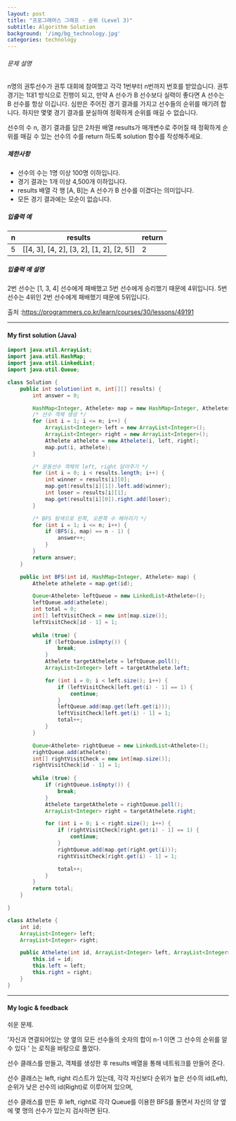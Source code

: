 ```yaml
---
layout: post
title: "프로그래머스 그래프 - 순위 (Level 3)"
subtitle: Algorithm Solution
background: '/img/bg_technology.jpg'
categories: technology
---
```


###### 문제 설명

n명의 권투선수가 권투 대회에 참여했고 각각 1번부터 n번까지 번호를 받았습니다. 권투 경기는 1대1 방식으로 진행이 되고, 만약 A 선수가 B 선수보다 실력이 좋다면 A 선수는 B 선수를 항상 이깁니다. 심판은 주어진 경기 결과를 가지고 선수들의 순위를 매기려 합니다. 하지만 몇몇 경기 결과를 분실하여 정확하게 순위를 매길 수 없습니다.

선수의 수 n, 경기 결과를 담은 2차원 배열 results가 매개변수로 주어질 때 정확하게 순위를 매길 수 있는 선수의 수를 return 하도록 solution 함수를 작성해주세요.

##### 제한사항

- 선수의 수는 1명 이상 100명 이하입니다.
- 경기 결과는 1개 이상 4,500개 이하입니다.
- results 배열 각 행 [A, B]는 A 선수가 B 선수를 이겼다는 의미입니다.
- 모든 경기 결과에는 모순이 없습니다.

##### 입출력 예

| n    | results                                  | return |
| ---- | ---------------------------------------- | ------ |
| 5    | [[4, 3], [4, 2], [3, 2], [1, 2], [2, 5]] | 2      |

##### 입출력 예 설명

2번 선수는 [1, 3, 4] 선수에게 패배했고 5번 선수에게 승리했기 때문에 4위입니다.
5번 선수는 4위인 2번 선수에게 패배했기 때문에 5위입니다.

출처 :https://programmers.co.kr/learn/courses/30/lessons/49191



---

#### My first solution (Java)

```java
import java.util.ArrayList;
import java.util.HashMap;
import java.util.LinkedList;
import java.util.Queue;

class Solution {
	public int solution(int n, int[][] results) {
		int answer = 0;

		HashMap<Integer, Athelete> map = new HashMap<Integer, Athelete>();
		/* 선수 객체 생성 */
		for (int i = 1; i <= n; i++) {
			ArrayList<Integer> left = new ArrayList<Integer>();
			ArrayList<Integer> right = new ArrayList<Integer>();
			Athelete athelete = new Athelete(i, left, right);
			map.put(i, athelete);
		}

		/* 운동선수 객체의 left, right 담아주기 */
		for (int i = 0; i < results.length; i++) {
			int winner = results[i][0];
			map.get(results[i][1]).left.add(winner);
			int loser = results[i][1];
			map.get(results[i][0]).right.add(loser);
		}

		/* BFS 탐색으로 왼쪽, 오른쪽 수 헤아리기 */
		for (int i = 1; i <= n; i++) {
			if (BFS(i, map) == n - 1) {
				answer++;
			}
		}
		return answer;
	}

	public int BFS(int id, HashMap<Integer, Athelete> map) {
		Athelete athelete = map.get(id);

		Queue<Athelete> leftQueue = new LinkedList<Athelete>();
		leftQueue.add(athelete);
		int total = 0;
		int[] leftVisitCheck = new int[map.size()];
		leftVisitCheck[id - 1] = 1;
        
		while (true) {
			if (leftQueue.isEmpty()) {
				break;
			}
			Athelete targetAthelete = leftQueue.poll();
			ArrayList<Integer> left = targetAthelete.left;

			for (int i = 0; i < left.size(); i++) {
				if (leftVisitCheck[left.get(i) - 1] == 1) {
					continue;
				}
				leftQueue.add(map.get(left.get(i)));
				leftVisitCheck[left.get(i) - 1] = 1;
				total++;
			}
		}

		Queue<Athelete> rightQueue = new LinkedList<Athelete>();
		rightQueue.add(athelete);
		int[] rightVisitCheck = new int[map.size()];
		rightVisitCheck[id - 1] = 1;
        
		while (true) {
			if (rightQueue.isEmpty()) {
				break;
			}
			Athelete targetAthelete = rightQueue.poll();
			ArrayList<Integer> right = targetAthelete.right;

			for (int i = 0; i < right.size(); i++) {
				if (rightVisitCheck[right.get(i) - 1] == 1) {
					continue;
				}
				rightQueue.add(map.get(right.get(i)));
				rightVisitCheck[right.get(i) - 1] = 1;

				total++;
			}
		}
		return total;
	}

}

class Athelete {
	int id;
	ArrayList<Integer> left;
	ArrayList<Integer> right;

	public Athelete(int id, ArrayList<Integer> left, ArrayList<Integer> right) {
		this.id = id;
		this.left = left;
		this.right = right;
	}
}
```

---

#### My logic & feedback

쉬운 문제. 

'자신과 연결되어있는 양 옆의 모든 선수들의 숫자의 합이 n-1 이면 그 선수의 순위를 알 수 있다 ' 는 로직을 바탕으로 풀었다.

선수 클래스를 만들고, 객체를 생성한 후 results 배열을 통해 네트워크를 만들어 준다.

선수 클래스는 left, right 리스트가 있는데, 각각 자신보다 순위가 높은 선수의 id(Left), 순위가 낮은 선수의 id(Right)로 이루어져 있으며,

선수 클래스를 만든 후 left, right로 각각 Queue를 이용한 BFS를 돌면서 자신의 양 옆에 몇 명의 선수가 있는지 검사하면 된다.